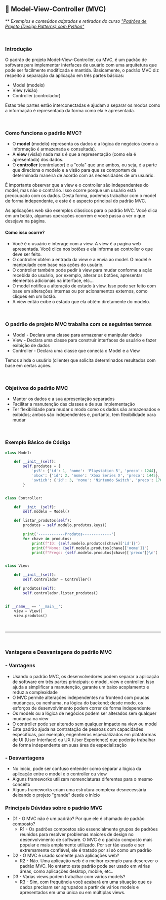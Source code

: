 ## 📝 Model-View-Controller (MVC)

** *Exemplos e conteúdos adptados e retirados do curso ["Padrões de Projeto (Design Patterns) com Python"](https://www.udemy.com/course/padroes-de-projeto-com-python)*

​

### Introdução

O padrão de projeto Model-View-Controller, ou MVC, é um padrão de software para implementar interfaces de usuário com uma arquitetura que pode ser facilmente modificada e mantida. Basicamente, o padrão MVC diz respeito à separação da aplicação em três partes básicas:

- Model (modelo)
- View (visão)
- Controller (controlador)

Estas três partes estão interconectadas e ajudam a separar os modos como a informação é representada da forma como ela é apresentada.

​

### Como funciona o padrão MVC?

- O **model** (modelo) representa os dados e a lógica de negócios (como a informação é armazenada e consultada).
- A **view** (visão) nada mais é que a representação (como ela é apresentada) dos dados.
- O **controller** (controlador) é a "cola" que une ambos, ou seja, é a parte que direciona o modelo e a visão para que se comportem de determinada maneira de acordo com as necessidades de um usuário.

É importante observar que a view e o controller são independentes do model, mas não o contrário. Isso ocorre porque um usuário está preocupado com os dados. Desta forma, podemos trabalhar com o model de forma independente, e este é o aspecto principal do padrão MVC.

As aplicações web são exemplos clássicos para o padrão MVC. Você clica em um botão, algumas operações ocorrem e você passa a ver o que desejava na página.
​

#### Como isso ocorre?

- Você é o usuário e interage com a view. A view é a pagina web apresentada. Você clica nos botões e ela informa ao controller o que deve ser feito.
- O controller obtém a entrada da view e a envia ao model. O model é manipulado com base nas ações do usuário.
- O controller também pode pedir à view para mudar conforme a ação recebida do usuário, por exemplo, alterar os botões, apresentar elementos adicionais na interface, etc...
- O model notifica a alteração de estado à view. Isso pode ser feito com base em alterações internas ou por acionamentos externos, como cliques em um botão.
- A view então exibe o estado que ela obtém diretamente do modelo.

​

### O padrão de projeto MVC trabalha com os seguintes termos

- Model - Declara uma classe para armazenar e manipular dados
- View - Declara uma classe para construir interfaces de usuário e fazer exibição de dados
- Controller - Declara uma classe que conecta o Model e a View

Temos ainda o usuário (cliente) que solicita determinados resultados com base em certas ações.

​

### Objetivos do padrão MVC

- Manter os dados e a sua apresentação separados
- Facilitar a manutenção das classes e de sua implementação
- Ter flexibilidade para mudar o modo como os dados são armazenados e exibidos; ambos são independentes e, portanto, tem flexibilidade para mudar

​

### Exemplo Básico de Código

```python
class Model:

    def __init__(self):
        self.produtos = {
            'ps5': {'id': 1, 'nome': 'Playstation 5', 'preco': 1244},
            'xbox': {'id': 2, 'nome': 'Xbox Series X', 'preco': 1445},
            'swtich': {'id': 3, 'nome': 'Nintendo Switch', 'preco': 1700},
        }


class Controller:

    def __init__(self):
        self.modelo = Model()

    def listar_produtos(self):
        produtos = self.modelo.produtos.keys()

        print('------------Produtos-------------')
        for chave in produtos:
            print(f"ID: {self.modelo.produtos[chave]['id']}")
            print(f"Nome: {self.modelo.produtos[chave]['nome']}")
            print(f"Preço: {self.modelo.produtos[chave]['preco']}\n")


class View:

    def __init__(self):
        self.controlador = Controller()

    def produtos(self):
        self.controlador.listar_produtos()


if __name__ == '__main__':
    view = View()
    view.produtos()
```

​

* * *

​

### Vantagens e Desvantagens do padrão MVC

### - Vantagens

- Usando o padrão MVC, os desenvolvedores podem separar a aplicação de software em três partes principais: o model, view e controller. Isso ajuda a simplificar a manutenção, garante um baixo acoplamento e reduz a complexidade
- O MVC permite alterações independentes no frontend com poucas mudanças, ou nenhuma, na lógica do backend; desde modo, os esforços de desenvolvimento podem correr de forma independente
- Os models ou a lógica de negócios podem ser alterados sem qualquer mudança na view
- O controller pode ser alterado sem qualquer impacto na view ou model
- Este padrão ajuda na contratação de pessoas com capacidades específicas, por exemplo, engenheiros especializados em plataformas de UI (User Interface) ou UX (User Experience) que poderão trabalhar de forma independente em suas área de especialização

### - Desvantagens

- No início, pode ser confuso entender como separar a lógica da aplicação entre o model e o controller ou view
- Alguns frameworks utilizam nomenclaturas diferentes para o mesmo conceito
- Alguns frameworks criam uma estrutura complexa desnecessária deixando o projeto "grande" desde o início

### Principais Dúvidas sobre o padrão MVC

- D1 - O MVC não é um padrão? Por que ele é chamado de padrão composto?
  - R1 - Os padrões compostos são essencialmente grupos de padrões reunidos para resolver problemas maiores de design no desenvolvimento de software. O MVC é o padrão composto mais popular e mais amplamente utilizado. Por ser tão usado e ser  extremamente confiável, ele é tratado por si só como um padrão
- D2 - O MVC é usado somente para aplicações web?
  - R2 - Não. Uma aplicação web é o melhor exemplo para descrever o padrão MVC. No entanto este padrão pode ser usado em várias áreas, como aplicações desktop, mobile, etc..
- D3 - Várias views podem trabalhar com vários models?
  - R3 - Sim, com frequência você acabará em uma situação que os dados precisam ser agrupados a partir de vários models e apresentados em uma única ou em múltiplas views.
